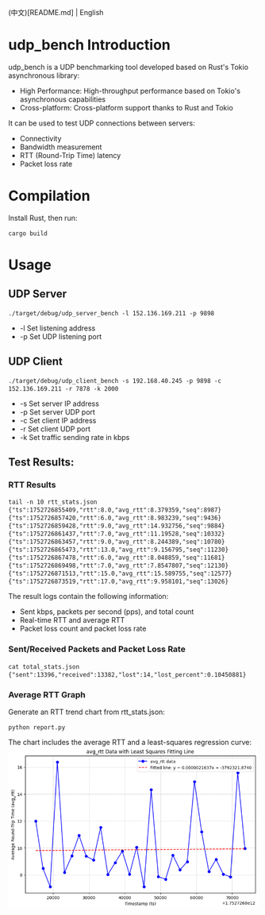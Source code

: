 (中文)[README.md] | English
# udp_bench Introduction
udp_bench is a UDP benchmarking tool developed based on Rust's Tokio asynchronous library:
* High Performance: High-throughput performance based on Tokio's asynchronous capabilities
* Cross-platform: Cross-platform support thanks to Rust and Tokio

It can be used to test UDP connections between servers:
* Connectivity
* Bandwidth measurement
* RTT (Round-Trip Time) latency
* Packet loss rate

# Compilation
Install Rust, then run:
```
cargo build
```


# Usage

## UDP Server
```
./target/debug/udp_server_bench -l 152.136.169.211 -p 9898
```
* -l Set listening address
* -p Set UDP listening port

## UDP Client
```
./target/debug/udp_client_bench -s 192.168.40.245 -p 9898 -c 152.136.169.211 -r 7878 -k 2000
```
* -s Set server IP address
* -p Set server UDP port
* -c Set client IP address
* -r Set client UDP port
* -k Set traffic sending rate in kbps

## Test Results:
### RTT Results
```
tail -n 10 rtt_stats.json
{"ts":1752726855409,"rtt":8.0,"avg_rtt":8.379359,"seq":8987}
{"ts":1752726857420,"rtt":6.0,"avg_rtt":8.983239,"seq":9436}
{"ts":1752726859428,"rtt":9.0,"avg_rtt":14.932756,"seq":9884}
{"ts":1752726861437,"rtt":7.0,"avg_rtt":11.19528,"seq":10332}
{"ts":1752726863457,"rtt":9.0,"avg_rtt":8.244389,"seq":10780}
{"ts":1752726865473,"rtt":13.0,"avg_rtt":9.156795,"seq":11230}
{"ts":1752726867478,"rtt":6.0,"avg_rtt":8.048859,"seq":11681}
{"ts":1752726869498,"rtt":7.0,"avg_rtt":7.8547807,"seq":12130}
{"ts":1752726871513,"rtt":15.0,"avg_rtt":15.589755,"seq":12577}
{"ts":1752726873519,"rtt":17.0,"avg_rtt":9.958101,"seq":13026}
```
The result logs contain the following information:
* Sent kbps, packets per second (pps), and total count
* Real-time RTT and average RTT
* Packet loss count and packet loss rate

### Sent/Received Packets and Packet Loss Rate
```
cat total_stats.json
{"sent":13396,"received":13382,"lost":14,"lost_percent":0.10450881}
```
### Average RTT Graph
Generate an RTT trend chart from rtt_stats.json:
```
python report.py
```
The chart includes the average RTT and a least-squares regression curve:
![avg_rtt](res/avg_rtt.png)